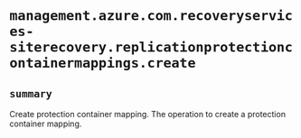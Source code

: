 # `management.azure.com.recoveryservices-siterecovery.replicationprotectioncontainermappings.create`

## `summary`
Create protection container mapping. The operation to create a protection container mapping.


